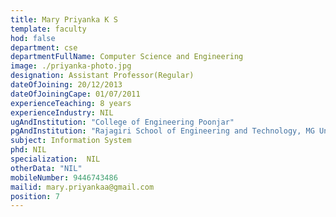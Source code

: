 ```yaml
---
title: Mary Priyanka K S
template: faculty
hod: false
department: cse
departmentFullName: Computer Science and Engineering
image: ./priyanka-photo.jpg
designation: Assistant Professor(Regular)
dateOfJoining: 20/12/2013
dateOfJoiningCape: 01/07/2011
experienceTeaching: 8 years
experienceIndustry: NIL
ugAndInstitution: "College of Engineering Poonjar"
pgAndInstitution: "Rajagiri School of Engineering and Technology, MG University"
subject: Information System
phd: NIL
specialization:  NIL
otherData: "NIL"
mobileNumber: 9446743486
mailid: mary.priyankaa@gmail.com
position: 7
---
```

